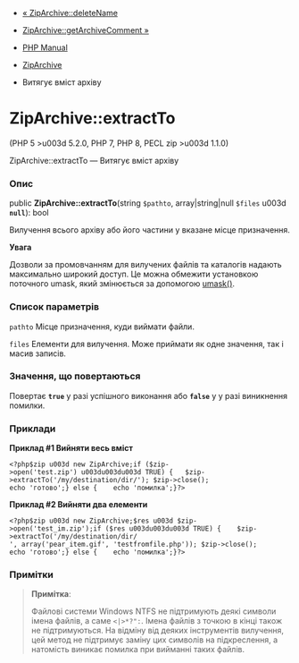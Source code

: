 - [« ZipArchive::deleteName](ziparchive.deletename.md)
- [ZipArchive::getArchiveComment »](ziparchive.getarchivecomment.md)

- [PHP Manual](index.md)
- [ZipArchive](class.ziparchive.md)
- Витягує вміст архіву

# ZipArchive::extractTo

(PHP 5 \>u003d 5.2.0, PHP 7, PHP 8, PECL zip \>u003d 1.1.0)

ZipArchive::extractTo — Витягує вміст архіву

### Опис

public **ZipArchive::extractTo**(string `$pathto`, array\|string\|null
`$files` u003d **`null`**): bool

Вилучення всього архіву або його частини у вказане місце призначення.

**Увага**

Дозволи за промовчанням для вилучених файлів та каталогів надають
максимально широкий доступ. Це можна обмежити установкою поточного
umask, який змінюється за допомогою [umask()](function.umask.md).

### Список параметрів

`pathto`
Місце призначення, куди виймати файли.

`files`
Елементи для вилучення. Може приймати як одне значення, так і масив
записів.

### Значення, що повертаються

Повертає **`true`** у разі успішного виконання або **`false`** у
у разі виникнення помилки.

### Приклади

**Приклад #1 Вийняти весь вміст**

` <?php$zip u003d new ZipArchive;if ($zip->open('test.zip') u003du003du003d TRUE) {   $zip->extractTo('/my/destination/dir/'); $zip->close(); echo 'готово';} else {    echo 'помилка';}?> `

**Приклад #2 Вийняти два елементи**

` <?php$zip u003d new ZipArchive;$res u003d $zip->open('test_im.zip');if ($res u003du003du003d TRUE) {    $zip->extractTo('/my/destination/dir/ ', array('pear_item.gif', 'testfromfile.php')); $zip->close(); echo 'готово';} else {    echo 'помилка';}?> `

### Примітки

> **Примітка**:
>
> Файлові системи Windows NTFS не підтримують деякі символи
> імена файлів, а саме `<|>*?":`. Імена файлів з точкою в кінці також
> не підтримуються. На відміну від деяких інструментів вилучення,
> цей метод не підтримує заміну цих символів на підкреслення, а
> натомість виникає помилка при вийманні таких файлів.

